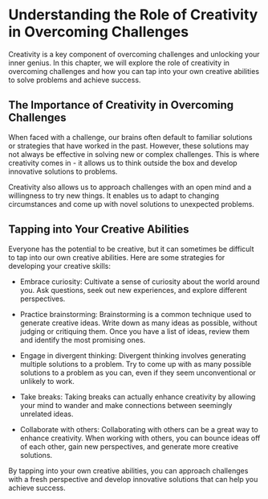 Understanding the Role of Creativity in Overcoming Challenges
========================================================================================================

Creativity is a key component of overcoming challenges and unlocking your inner genius. In this chapter, we will explore the role of creativity in overcoming challenges and how you can tap into your own creative abilities to solve problems and achieve success.

The Importance of Creativity in Overcoming Challenges
-----------------------------------------------------

When faced with a challenge, our brains often default to familiar solutions or strategies that have worked in the past. However, these solutions may not always be effective in solving new or complex challenges. This is where creativity comes in - it allows us to think outside the box and develop innovative solutions to problems.

Creativity also allows us to approach challenges with an open mind and a willingness to try new things. It enables us to adapt to changing circumstances and come up with novel solutions to unexpected problems.

Tapping into Your Creative Abilities
------------------------------------

Everyone has the potential to be creative, but it can sometimes be difficult to tap into our own creative abilities. Here are some strategies for developing your creative skills:

* Embrace curiosity: Cultivate a sense of curiosity about the world around you. Ask questions, seek out new experiences, and explore different perspectives.

* Practice brainstorming: Brainstorming is a common technique used to generate creative ideas. Write down as many ideas as possible, without judging or critiquing them. Once you have a list of ideas, review them and identify the most promising ones.

* Engage in divergent thinking: Divergent thinking involves generating multiple solutions to a problem. Try to come up with as many possible solutions to a problem as you can, even if they seem unconventional or unlikely to work.

* Take breaks: Taking breaks can actually enhance creativity by allowing your mind to wander and make connections between seemingly unrelated ideas.

* Collaborate with others: Collaborating with others can be a great way to enhance creativity. When working with others, you can bounce ideas off of each other, gain new perspectives, and generate more creative solutions.

By tapping into your own creative abilities, you can approach challenges with a fresh perspective and develop innovative solutions that can help you achieve success.
